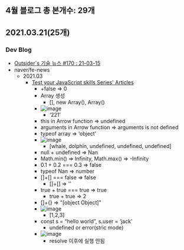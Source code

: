 
## 4월 블로그 총 본개수: 29개


## 2021.03.21(25개)
### Dev Blog
* [Outsider`s 기술 뉴스 #170 : 21-03-15](https://blog.outsider.ne.kr/1536)
* naver/fe-news
   * 2021.03
      * [Test your JavaScript skills Series' Articles](https://dev.to/coderslang/series/11099)
        * +false => 0
        * Array 생성
            * [], new Array(), Array()
        * ![image](https://user-images.githubusercontent.com/20143765/111894613-89919100-8a4f-11eb-9b9c-afc70f9f13a1.png)
           * ‘221'  
        * this in Arrow function  => undefined
        * arguments in Arrow function => arguments is not defined
        * typeof array => ‘object'
        * ![image](https://user-images.githubusercontent.com/20143765/111894578-4505f580-8a4f-11eb-9c69-da2f435ddd39.png)
            * [whale, dolphin, undefined, undefined, undefined]
        * null + undefined => Nan
        * Math.min() => Infinity, Math.max() => -Infinity
        * 0.1 + 0.2 === 0.3 => false
        * typeof Nan => number
        * []+[] === false => false
            * []+[] => ''
        * true + true === true => true
            * true + true => 2
        * []+{} => "[object Object]"
        * ![image](https://user-images.githubusercontent.com/20143765/111894589-4e8f5d80-8a4f-11eb-830e-3a9323358b5a.png)
            * [1,2,3]
        * const s = “hello world”, s.user = ‘jack'
            * undefined or error(stric mode)
        * ![image](https://user-images.githubusercontent.com/20143765/111894592-53541180-8a4f-11eb-8498-7f12dc932574.png)
            * resolve 이후에 실행 안됨  
